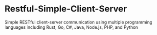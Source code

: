 # Restful-Simple-Client-Server
Simple RESTful client-server communication using multiple programming languages including Rust, Go, C#, Java, Node.js, PHP, and Python
